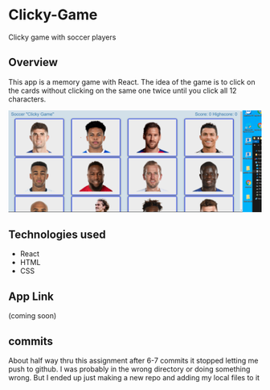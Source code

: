 
# Clicky-Game
 Clicky game with soccer players
## Overview 

This app is a memory game with React. The idea of the game is to click on the cards without clicking on the same one twice until you click all 12 characters.

![Screenshot](clickygame\public\gamesc.png)

## Technologies used
- React
- HTML
- CSS


## App Link
(coming soon)

## commits 
 About half way thru this assignment after 6-7 commits it stopped letting me push to github. I was probably in the wrong directory or doing something wrong. But I ended up just making a new repo and adding my local files to it

